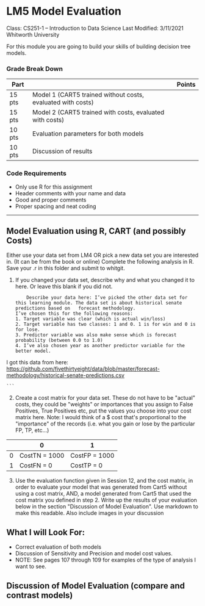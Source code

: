 # LM5 Model Evaluation
Class: CS251-1 – Introduction to Data Science 
Last Modified: 3/11/2021
Whitworth University

For this module you are going to build your skills of building decision tree models.

### Grade Break Down
| Part   |                    | Points |
|--------|--------------------|--------| 
| 15 pts | Model 1 (CART5 trained without costs, evaluated with costs) | |
| 15 pts | Model 2 (CART5 trained with costs, evaluated with costs)| |
| 10 pts | Evaluation parameters for both models | |
| 10 pts | Discussion of results | |



### Code Requirements
- Only use R for this assignment
- Header comments with your name and data
- Good and proper comments
- Proper spacing and neat coding

-----
## Model Evaluation using R, CART (and possibly Costs)

Either use your data set from LM4 OR pick a new data set you are interested in. (It can be from the book or online)
Complete the following analysis in R. Save your .r in this folder and submit to whitgit. 

1. If you changed your data set, describe why and what you changed it to here. Or leave this blank if you did not.

    ```
        Describe your data here: I’ve picked the other data set for this learning module. The data set is about historical senate predictions based on   forecast methodology. 
    I’ve chosen this for the following reasons:
    1. Target variable was clear (which is actual win/loss)
    2. Target variable has two classes: 1 and 0. 1 is for win and 0 is for lose.
    3. Predictor variable was also make sense which is forecast probability (between 0.0 to 1.0)
    4. I’ve also chosen year as another predictor variable for the better model. 

I got this data from here: https://github.com/fivethirtyeight/data/blob/master/forecast-methodology/historical-senate-predictions.csv

    ```
2. Create a cost matrix for your data set. These do not have to be "actual" costs, they could be "weights" or importances that you assign to False Positives, True Positives etc, put the values you choose into your cost matrix here.  Note: I would think of a $ cost that's proportional to the "importance" of the records (i.e. what you gain or lose by the particular FP, TP, etc...)

|   |       0       |       1       |
|---|---------------|---------------|
| 0 | CostTN = 1000 | CostFP = 1000 |
| 1 | CostFN = 0    | CostTP = 0    |


3. Use the evaluation function given in Session 12, and the cost matrix, in order to evaluate your model that was generated from Cart5 without using a cost matrix, AND, a model generated from Cart5 that used the cost matrix you defined in step 2.  Write up the results of your evaluation below in the section "Discussion of Model Evaluation". Use markdown to make this readable. Also include images in your discussion 

## What I will Look For:
* Correct evaluation of both models
* Discussion of Sensitivity and Precision and model cost values. 
* NOTE: See pages 107 through 109 for examples of the type of analysis I want to see.

## Discussion of Model Evaluation (compare and contrast models)
